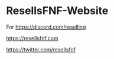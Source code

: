 # ResellsFNF-Website

For https://discord.com/reselling

https://resellsfnf.com

https://twitter.com/resellsfnf
